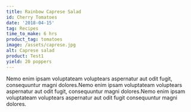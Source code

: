 ```yaml
---
title: Rainbow Caprese Salad
id: Cherry Tomatoes
date: '2018-04-15'
tag: Recipes
time_to_make: 6 hrs
product_tag: tomatoes
image: /assets/caprese.jpg
alt: Caprese salad
product: Test1
yield: 20 poppers
---
```


Nemo enim ipsam voluptateam voluptears aspernatur aut odit fugit, consequuntur magni dolores.Nemo enim ipsam voluptateam<!-- end --> voluptears aspernatur aut odit fugit, consequuntur magni dolores.Nemo enim ipsam voluptateam voluptears aspernatur aut odit fugit consequuntur magni dolores.
